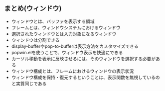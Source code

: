 ## まとめ(ウィンドウ)
- ウィンドウとは、バッファを表示する領域
- フレームとは、ウィンドウシステムにおけるウィンドウ
- 選択されたウィンドウとは入力対象になるウィンドウ
- ウィンドウは分割できる
- display-bufferやpop-to-bufferは表示方法をカスタマイズできる
- popwin.elを使うことで、ウィンドウ表示を快適にできる
- カーソル移動を表示に反映させるには、そのウィンドウを選択する必要がある
- ウィンドウ構成とは、フレームにおけるウィンドウの表示状況
- ウィンドウ構成を保持・復元するということは、表示関数を無視しているのと実質同じである
